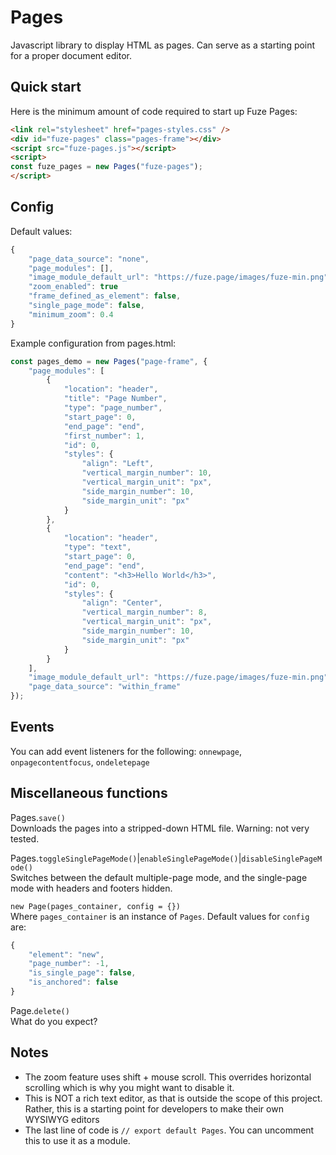 # Pages
Javascript library to display HTML as pages. Can serve as a starting point for a proper document editor.

## Quick start
Here is the minimum amount of code required to start up Fuze Pages:
```html
<link rel="stylesheet" href="pages-styles.css" />
<div id="fuze-pages" class="pages-frame"></div>
<script src="fuze-pages.js"></script>
<script>
const fuze_pages = new Pages("fuze-pages");
</script>
```

## Config
Default values:
```javascript
{
	"page_data_source": "none",
	"page_modules": [],
	"image_module_default_url": "https://fuze.page/images/fuze-min.png",
	"zoom_enabled": true
	"frame_defined_as_element": false,
	"single_page_mode": false,
	"minimum_zoom": 0.4
}
```
Example configuration from pages.html:
```javascript
const pages_demo = new Pages("page-frame", {
	"page_modules": [
		{
			"location": "header",
			"title": "Page Number",
			"type": "page_number",
			"start_page": 0,
			"end_page": "end",
			"first_number": 1,
			"id": 0,
			"styles": {
				"align": "Left",
				"vertical_margin_number": 10,
				"vertical_margin_unit": "px",
				"side_margin_number": 10,
				"side_margin_unit": "px"
			}
		},
		{
			"location": "header",
			"type": "text",
			"start_page": 0,
			"end_page": "end",
			"content": "<h3>Hello World</h3>",
			"id": 0,
			"styles": {
				"align": "Center",
				"vertical_margin_number": 8,
				"vertical_margin_unit": "px",
				"side_margin_number": 10,
				"side_margin_unit": "px"
			}
		}
	],
	"image_module_default_url": "https://fuze.page/images/fuze-min.png",
	"page_data_source": "within_frame"
});
```
## Events
You can add event listeners for the following:
`onnewpage`, `onpagecontentfocus`, `ondeletepage`

## Miscellaneous functions
Pages.`save()` \
Downloads the pages into a stripped-down HTML file. Warning: not very tested.

Pages.`toggleSinglePageMode()`|`enableSinglePageMode()`|`disableSinglePageMode()` \
Switches between the default multiple-page mode, and the single-page mode with headers and footers hidden.

`new Page(pages_container, config = {})` \
Where `pages_container` is an instance of `Pages`.
Default values for `config` are:
```javascript
{
	"element": "new",
	"page_number": -1,
	"is_single_page": false,
	"is_anchored": false
}
```

Page.`delete()` \
What do you expect?

## Notes
- The zoom feature uses shift + mouse scroll. This overrides horizontal scrolling which is why you might want to disable it.
- This is NOT a rich text editor, as that is outside the scope of this project. Rather, this is a starting point for developers to make their own WYSIWYG editors
- The last line of code is `// export default Pages`. You can uncomment this to use it as a module.
